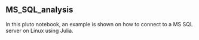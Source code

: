## MS_SQL_analysis

In this pluto notebook, an example is shown on how to connect to a MS SQL
server on Linux using Julia.
